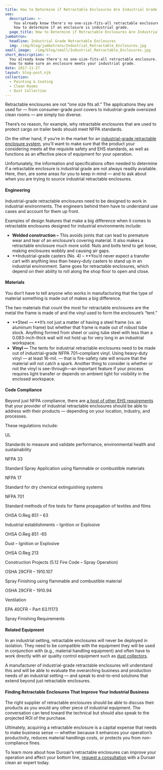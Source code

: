 ```yaml
---
title: How to Determine if Retractable Enclosures Are Industrial Grade
seo:
  description: >-
    You already know there's no one-size-fits-all retractable enclosures. Here's
    how to determine if an enclosure is industrial grade.
  page_title: How to Determine if Retractable Enclosures Are Industrial Grade
jumbotron:
  headline: Industrial Grade Retractable Enclosures
  img: /img/blog/jumbotrons/Industrial_Retractable_Enclosures.jpg
small_image:  /img/blog/small/Industrial_Retractable_Enclosures.jpg
short_description: >-
  You already know there's no one-size-fits-all retractable enclosure. Here's
  how to make sure an enclosure meets your industrial grade.
date: 2017-11-27
layout: blog-post.njk
collection:
  - Painting & Coating
  - Clean Rooms
  - Dust Collection
---
```


Retractable enclosures are not “one size fits all.” The applications they are used for — from consumer-grade pool covers to industrial-grade oversized clean rooms — are simply too diverse.

There’s no reason, for example, why retractable enclosures that are used to protect cargo on trailer beds should meet NFPA standards.

On the other hand, if you’re in the market for an [industrial-grade retractable enclosure system](https://www.duroair.com/technologies-solutions/retractable-enclosure-systems/), you’ll want to make sure that the product your considering meets all the requisite safety and EHS standards, as well as functions as an effective piece of equipment for your operation.

Unfortunately, the information and specifications often needed to determine if a retractable enclosure is industrial grade are not always readily available. Here, then, are some areas for you to keep in mind — and to ask about when you are trying to source industrial retractable enclosures.

#### **Engineering**

Industrial-grade retractable enclosures need to be designed to work in industrial environments. The engineers behind them have to understand use cases and account for them up front.

Examples of design features that make a big difference when it comes to retractable enclosures designed for industrial environments include:

- **Welded construction –** This avoids joints that can lead to premature wear and tear of an enclosure’s covering material. It also makes a retractable enclosure much more solid. Nuts and bolts tend to get loose, making enclosures wobbly and causing air gaps.
- **Industrial-grade casters (No. 4) – **You’d never expect a transfer cart with anything less than heavy-duty casters to stand up in an industrial environment. Same goes for retractable enclosures, which depend on their ability to roll along the shop floor to open and close.

#### **Materials**

You don’t have to tell anyone who works in manufacturing that the type of material something is made out of makes a big difference.

The two materials that count the most for retractable enclosures are the metal the frame is made of and the vinyl used to form the enclosure’s “tent.”

- **Steel — **It’s not just a matter of having a steel frame (vs. an aluminum frame) but whether that frame is made out of robust tube stock. Anything formed from sheet or using tube steel with less than a 0.083-inch-thick wall will not hold up for very long in an industrial workspace.
- **Vinyl —** The tents for industrial retractable enclosures need to be made out of industrial-grade NFPA 701–compliant vinyl. Using heavy-duty vinyl — at least 16-mil. — that is fire-safety rate will ensure that the material will not catch a spark. Another thing to consider is whether or not the vinyl is see-through—an important feature if your process requires light transfer or depends on ambient light for visibility in the enclosed workspace.

#### **Code Compliance**

Beyond just NFPA compliance, there are [a host of other EHS requirements](https://www.duroair.com/about-us/safety-and-compliance/) that your provider of industrial retractable enclosures should be able to address with their products — depending on your location, industry, and processes.

These regulations include:

UL

Standards to measure and validate performance, environmental health and sustainability

NFPA 33

Standard Spray Application using flammable or combustible materials

NFPA 17

Standard for dry chemical extinguishing systems

NFPA 701

Standard methods of fire tests for flame propagation of textiles and films

OHSA O.Reg 851 – 63

Industrial establishments – Ignition or Explosive

OHSA O.Reg 851 -65

Dust – Ignition or Explosive

OHSA O.Reg 213

Construction Projects (5.12 Fire Code – Spray Operation)

OSHA 29CFR – 1910.107

Spray Finishing using flammable and combustible material

OSHA 29CFR – 1910.94

Ventilation

EPA 40CFR – Part 63.11173

Spray Finishing Requirements

#### **Related Equipment**

In an industrial setting, retractable enclosures will never be deployed in isolation. They need to be compatible with the equipment they will be used in conjunction with (e.g., material handling equipment) and often have to work directly with air quality control equipment such as [dust collectors](http://www.duroair.com/technologies-solutions/vertical-cartridge-dust-collectors/).

A manufacturer of industrial-grade retractable enclosures will understand this and will be able to evaluate the overarching business and production needs of an industrial setting — and speak to end-to-end solutions that extend beyond just retractable enclosures.

#### **Finding Retractable Enclosures That Improve Your Industrial Business**

The right supplier of retractable enclosures should be able to discuss their products as you would any other piece of industrial equipment. The conversation can tend toward the technical but should also speak to the projected ROI of the purchase.

Ultimately, acquiring a retractable enclosure is a capital expense that needs to make business sense — whether because it enhances your operation’s productivity, reduces material handlings costs, or protects you from non-compliance fines.

To learn more about how Duroair’s retractable enclosures can improve your operation and affect your bottom line, [request a consultation](http://www.duroair.com/request-consultation/) with a Duroair clean air expert today.
